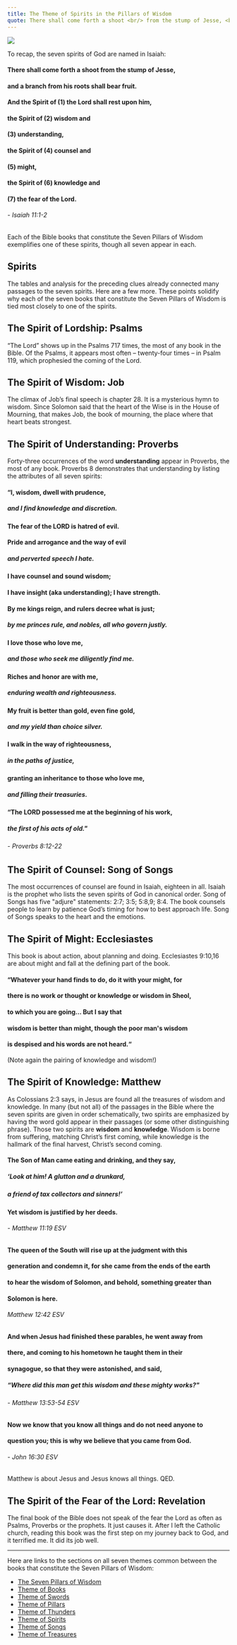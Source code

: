 ```yaml
---
title: The Theme of Spirits in the Pillars of Wisdom
quote: There shall come forth a shoot <br/> from the stump of Jesse, <br/> and a branch from his roots shall bear fruit. <br/> - Isaiah 11:1
---
```


<img class="center" src="images/seven-spirits-branch.png" />

To recap, the seven spirits of God are named in Isaiah:

#### There shall come forth a shoot from the stump of Jesse,
#### and a branch from his roots shall bear fruit.
#### And the Spirit of (1) **the Lord** shall rest upon him,
#### the Spirit of (2) **wisdom** and 
#### (3) **understanding**,
#### the Spirit of (4) **counsel** and 
#### (5) might,
#### the Spirit of (6) **knowledge** and 
#### (7) **the fear of the Lord**.
###### - Isaiah 11:1-2

Each of the Bible books that constitute the Seven Pillars of Wisdom exemplifies one of these spirits, though all seven appear in each.

## Spirits

The tables and analysis for the preceding clues already
connected many passages to the seven spirits. Here are a
few more. These points solidify why each of the seven
books that constitute the Seven Pillars of Wisdom is tied
most closely to one of the spirits.

## The Spirit of Lordship: Psalms

“The Lord” shows up in the Psalms 717 times, the most of any book in the Bible.
Of the Psalms, it appears most often – twenty-four times – in
Psalm 119, which prophesied the coming of the Lord.

## The Spirit of Wisdom: Job

The climax of Job’s final
speech is chapter 28. It is a mysterious hymn to wisdom.
Since Solomon said that the heart of the Wise is in the
House of Mourning, that makes Job, the book of mourning,
the place where that heart beats strongest.

## The Spirit of Understanding: Proverbs

Forty-three occurrences of the word **understanding** appear in Proverbs,
the most of any book. Proverbs 8 demonstrates that
understanding by listing the attributes of all seven spirits:

#### “I, wisdom, dwell with prudence,
##### and I find **knowledge** and discretion.
#### The **fear of the LORD** is hatred of evil.
#### Pride and arrogance and the way of evil
##### and perverted speech I hate.
#### I have **counsel** and sound **wisdom**;
#### I have **insight (aka understanding)**; I have **strength**.
#### By me kings reign, and rulers decree what is just;
##### by me princes rule, and nobles, all who govern justly.
#### I love those who love me,
##### and those who seek me diligently find me.
#### Riches and honor are with me,
##### enduring wealth and righteousness.
#### My fruit is better than gold, even fine gold,
##### and my yield than choice silver.
#### I walk in the way of righteousness,
##### in the paths of justice,
#### granting an inheritance to those who love me,
##### and filling their treasuries.
#### **“The LORD** possessed me at the beginning of his work,
##### the first of his acts of old."
###### - Proverbs 8:12-22

## The Spirit of Counsel: Song of Songs

The most occurrences of counsel are found in Isaiah, eighteen in all.
Isaiah is the prophet who lists the seven spirits of God in
canonical order. Song of Songs has five "adjure" statements:
2:7; 3:5; 5:8,9; 8:4. The book counsels people to learn by
patience God’s timing for how to best approach life. Song of
Songs speaks to the heart and the emotions.

## The Spirit of Might: Ecclesiastes

This book is about action, about planning and doing. Ecclesiastes 9:10,16 are
about might and fall at the defining part of the book.

#### “Whatever your hand finds to do, do it with your **might**, for
#### there is no work or thought or knowledge or wisdom in Sheol,
#### to which you are going… But I say that 
#### **wisdom is better than might**, though the poor man's wisdom 
#### is despised and his words are not heard.“ 

(Note again the pairing of knowledge and wisdom!)

## The Spirit of Knowledge: Matthew

As Colossians 2:3 says, in Jesus are found all the treasures of wisdom and
knowledge. In many (but not all) of the passages in the
Bible where the seven spirits are given in order
schematically, two spirits are emphasized by having the
word gold appear in their passages (or some other
distinguishing phrase). Those two spirits are **wisdom** and
**knowledge**. Wisdom is borne from suffering, matching
Christ’s first coming, while knowledge is the hallmark of the
final harvest, Christ’s second coming.

#### The Son of Man came eating and drinking, and they say, 
##### ‘Look at him! A glutton and a drunkard, 
##### a friend of tax collectors and sinners!’ 
#### Yet **wisdom** is justified by her **deeds**.
###### - Matthew 11:19 ESV

#### The queen of the South will rise up at the judgment with this
#### generation and condemn it, for she came from the ends of the earth
#### to hear the wisdom of Solomon, and behold, something greater than
#### Solomon is here.
###### Matthew 12:42 ESV

#### And when Jesus had finished these parables, he went away from
#### there, and coming to his hometown he taught them in their
#### synagogue, so that they were astonished, and said, 
##### “Where did this man get this **wisdom** and these **mighty works**?"
###### - Matthew 13:53-54 ESV

#### Now we know that **you know all things** and do not need anyone to
#### question you; this is why we believe that you came from God.
###### - John 16:30 ESV

Matthew is about Jesus and Jesus knows all things. QED.

## The Spirit of the Fear of the Lord: Revelation

The final book of the Bible does not speak of the fear the Lord
as often as Psalms, Proverbs or the prophets. It just causes
it. After I left the Catholic church, reading this book was the
first step on my journey back to God, and it terrified me. It
did its job well.

<hr/>

Here are links to the sections on all seven themes common between the books that constitute the Seven Pillars of Wisdom:

  - [The Seven Pillars of Wisdom](./seven-pillars-of-wisdom.html)
  - [Theme of Books](./theme-of-books.html)
  - [Theme of Swords](./theme-of-swords.html)
  - [Theme of Pillars](./theme-of-pillars.html)
  - [Theme of Thunders](./theme-of-thunders.html)
  - [Theme of Spirits](./theme-of-spirits.html)
  - [Theme of Songs](./theme-of-songs.html)
  - [Theme of Treasures](./theme-of-treasures.html)

